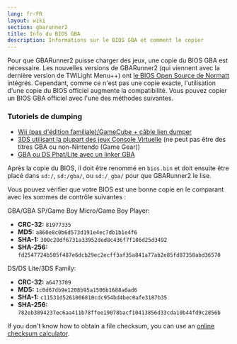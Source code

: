 ```yaml
---
lang: fr-FR
layout: wiki
section: gbarunner2
title: Info du BIOS GBA
description: Informations sur le BIOS GBA et comment le copier
---
```


Pour que GBARunner2 puisse charger des jeux, une copie du BIOS GBA est nécessaire. Les nouvelles versions de GBARunner2 (qui viennent avec la dernière version de TWiLight Menu++) ont [le BIOS Open Source de Normatt](https://github.com/Normmatt/gba_bios) intégrés. Cependant, comme ce n'est pas une copie exacte, l'utilisation d'une copie du BIOS officiel augmente la compatibilité. Vous pouvez copier un BIOS GBA officiel avec l'une des méthodes suivantes.

### Tutoriels de dumping

- [Wii (pas d'édition familiale)/GameCube + câble lien dumper](https://github.com/FIX94/gba-link-cable-dumper)
- [3DS utilisant la plupart des jeux Console Virtuelle](https://glazedbelmont.github.io/gbabiosdump/#virtual-console-title-from-a-3ds) (ne peut pas être des titres GBA ou non-Nintendo (Game Gear))
- [GBA ou DS Phat/Lite avec un linker GBA](https://glazedbelmont.github.io/gbabiosdump/#gameboy-advance-sp-micro-ds-ds-lite)

Après la copie du BIOS, il doit être renommé en `bios.bin` et doit ensuite être placé dans `sd:/`, `sd:/gba/`, ou `sd:/_gba/` pour que GBARunner2 le lise.

Vous pouvez vérifier que votre BIOS est une bonne copie en le comparant avec les sommes de contrôle suivantes :

GBA/GBA SP/Game Boy Micro/Game Boy Player:
- **CRC-32:** `81977335`
- **MD5:** `a860e8c0b6d573d191e4ec7db1b1e4f6`
- **SHA-1:** `300c20df6731a33952ded8c436f7f186d25d3492`
- **SHA-256:** `fd2547724b505f487e6dcb29ec2ecff3af35a841a77ab2e85fd87350abd36570`

DS/DS Lite/3DS Family:
- **CRC-32:** `a6473709`
- **MD5:** `1c0d67db9e1208b95a1506b1688a0ad6`
- **SHA-1:** `c11531d5261006810cdc954bd4bec0afe3187b35`
- **SHA-256:** `782eb3894237ec6aa411b78ffee19078bacf10413856d33cda10b44fd9c2856b`

If you don't know how to obtain a file checksum, you can use an [online checksum calculator](https://emn178.github.io/online-tools/crc32_checksum.html).
